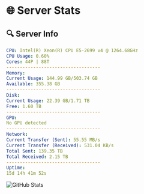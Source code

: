 # 🌐 Server Stats
## 🔍 Server Info
```yaml
CPU: Intel(R) Xeon(R) CPU E5-2699 v4 @ 1264.68GHz
CPU Usage: 0.60%
Cores: 44P | 88T
-----------------------------------
Memory:
Current Usage: 144.99 GB/503.74 GB
Available: 355.38 GB
-----------------------------------
Disk:
Current Usage: 22.39 GB/1.71 TB
Free: 1.60 TB
-----------------------------------
GPU:
No GPU detected
-----------------------------------
Network:
Current Transfer (Sent): 55.55 MB/s
Current Transfer (Received): 531.04 KB/s
Total Sent: 139.35 TB
Total Received: 2.15 TB
-----------------------------------
Uptime:
15d 14h 41m 52s
```
![GitHub Stats](https://img.shields.io/badge/Updated-2025-02-23_13:25:10-blue)